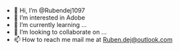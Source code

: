 - 👋 Hi, I’m @Rubendej1097
- 👀 I’m interested in Adobe
- 🌱 I’m currently learning ...
- 💞️ I’m looking to collaborate on ...
- 📫 How to reach me mail me at Ruben.dej@outlook.com 

<!---
Rubendej1097/Rubendej1097 is a ✨ special ✨ repository because its `README.md` (this file) appears on your GitHub profile.
You can click the Preview link to take a look at your changes.
--->
